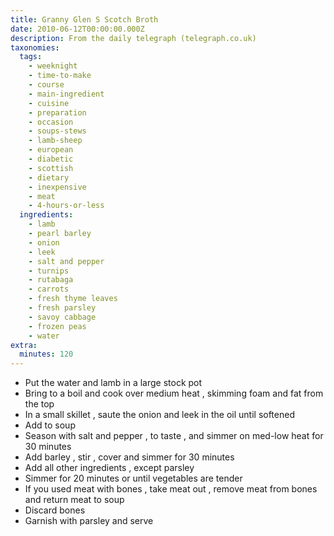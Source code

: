 ```yaml
---
title: Granny Glen S Scotch Broth
date: 2010-06-12T00:00:00.000Z
description: From the daily telegraph (telegraph.co.uk)
taxonomies:
  tags:
    - weeknight
    - time-to-make
    - course
    - main-ingredient
    - cuisine
    - preparation
    - occasion
    - soups-stews
    - lamb-sheep
    - european
    - diabetic
    - scottish
    - dietary
    - inexpensive
    - meat
    - 4-hours-or-less
  ingredients:
    - lamb
    - pearl barley
    - onion
    - leek
    - salt and pepper
    - turnips
    - rutabaga
    - carrots
    - fresh thyme leaves
    - fresh parsley
    - savoy cabbage
    - frozen peas
    - water
extra:
  minutes: 120
---
```

 - Put the water and lamb in a large stock pot
 - Bring to a boil and cook over medium heat , skimming foam and fat from the top
 - In a small skillet , saute the onion and leek in the oil until softened
 - Add to soup
 - Season with salt and pepper , to taste , and simmer on med-low heat for 30 minutes
 - Add barley , stir , cover and simmer for 30 minutes
 - Add all other ingredients , except parsley
 - Simmer for 20 minutes or until vegetables are tender
 - If you used meat with bones , take meat out , remove meat from bones and return meat to soup
 - Discard bones
 - Garnish with parsley and serve

